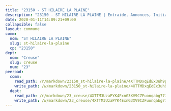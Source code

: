 ```yaml
---
title: "23150 - ST HILAIRE LA PLAINE"
description: "23150 - ST HILAIRE LA PLAINE | Entraide, Annonces, Initiatives"
date: 2020-01-11T14:09:21+09:00
collapsible: false
layout: commune
comm:
  nom: "ST HILAIRE LA PLAINE"
  slug: st-hilaire-la-plaine
  cp: "23150"
dept:
  nom: "Creuse"
  slug: creuse
  num: "23"
peerpad:
  comm:
    read_path: /r/markdown/23150_st-hilaire-la-plaine/4XTTMDxqEdEx3uh9p8jzdpfwrzuVpwNh8dYZiENSGDHh1toGH
    write_path: /w/markdown/23150_st-hilaire-la-plaine/4XTTMDxqEdEx3uh9p8jzdpfwrzuVpwNh8dYZiENSGDHh1toGH-K3TgUmriz9hFdFxNxou8wEptG8dfZrkbeyhp4GbgCQNXqBH327su5dFmk6qNVTiVgwsCe7wTMci69oAd7G7Ft53ELLe8XCWBRpbri567h9PMxEksVHBTQNJjzQ1C3nCBty6yt9S5
  dept:
    read_path: /r/markdown/23_creuse/4XTTM3UzaPYK4ExnG3XV9CZFuonqabg77JTNiqvJ5MQS23jj7
    write_path: /w/markdown/23_creuse/4XTTM3UzaPYK4ExnG3XV9CZFuonqabg77JTNiqvJ5MQS23jj7-K3TgUKE86JxR4JSYXC5aZe6fqBSBprUrmaVFUW2jmdnpHS2xDyA3bckVFWgGTEWFg2GMkYcK4FztBw3HJgWqQMWmUjaPRWNNPUiVES6qbqTDLs9pxQ3uHzULq9XSj5J8FTp6MDn1
---
```


